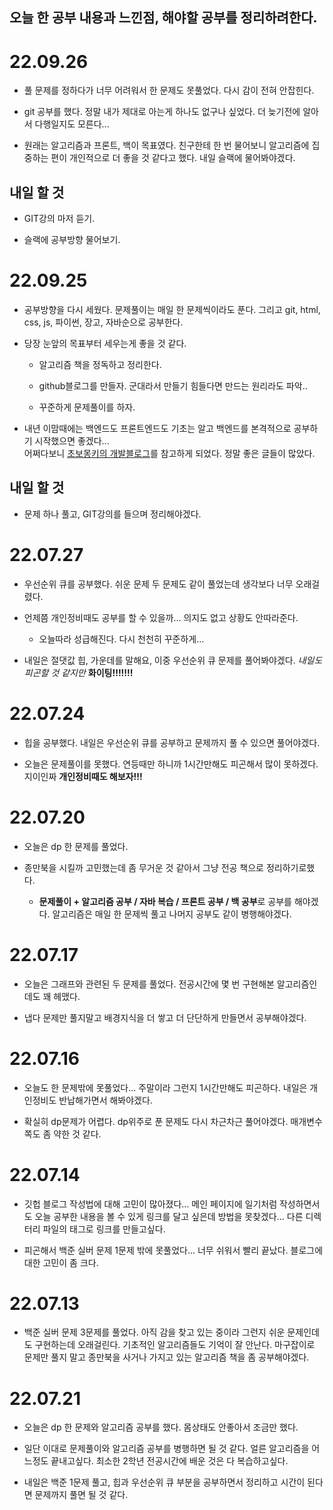 ## 오늘 한 공부 내용과 느낀점, 해야할 공부를 정리하려한다.

# 22.09.26

 - 풀 문제를 정하다가 너무 어려워서 한 문제도 못풀었다. 다시 감이 전혀 안잡힌다.
 
 - git 공부를 했다. 정말 내가 제대로 아는게 하나도 없구나 싶었다. 더 늦기전에 알아서 다행일지도 모른다...
 
 - 원래는 알고리즘과 프론트, 백이 목표였다. 친구한테 한 번 물어보니 알고리즘에 집중하는 편이 개인적으로 더 좋을 것 같다고 했다. 내일 슬랙에 물어봐야겠다.
 
## 내일 할 것

 - GIT강의 마저 듣기.
 
 - 슬랙에 공부방향 물어보기.

# 22.09.25

 - 공부방향을 다시 세웠다. 문제풀이는 매일 한 문제씩이라도 푼다. 그리고 git, html, css, js, 파이썬, 장고, 자바순으로 공부한다.
  
 - 당장 눈앞의 목표부터 세우는게 좋을 것 같다. 
  
	- 알고리즘 책을 정독하고 정리한다.
  
   - github블로그를 만들자. 군대라서 만들기 힘들다면 만드는 원리라도 파악..
  
   - 꾸준하게 문제풀이를 하자. 
	
 - 내년 이맘때에는 백엔드도 프론트엔드도 기초는 알고 백엔드를 본격적으로 공부하기 시작했으면 좋겠다...  
 어쩌다보니 [초보몽키의 개발블로그](https://wayhome25.github.io/)를 참고하게 되었다. 정말 좋은 글들이 많았다.
  
## 내일 할 것
  - 문제 하나 풀고, GIT강의를 들으며 정리해야겠다.
  

# 22.07.27

- 우선순위 큐를 공부했다. 쉬운 문제 두 문제도 같이 풀었는데 생각보다 너무 오래걸렸다.

- 언제쯤 개인정비때도 공부를 할 수 있을까... 의지도 없고 상황도 안따라준다.

	- 오늘따라 성급해진다. 다시 천천히 꾸준하게...
	
- 내일은 절댓값 힙, 가운데를 말해요, 이중 우선순위 큐 문제를 풀어봐야겠다. _내일도 피곤할 것 같지만_ **화이팅!!!!!!!**

# 22.07.24

- 힙을 공부했다. 내일은 우선순위 큐를 공부하고 문제까지 풀 수 있으면 풀어야겠다.

- 오늘은 문제풀이를 못했다. 연등때만 하니까 1시간만해도 피곤해서 많이 못하겠다. 지이인짜 **개인정비때도 해보자!!!**

# 22.07.20

- 오늘은 dp 한 문제를 풀었다.

- 종만북을 시킬까 고민했는데 좀 무거운 것 같아서 그냥 전공 책으로 정리하기로했다.
	
	- **문제풀이 + 알고리즘 공부 / 자바 복습 / 프론트 공부 / 백 공부**로 공부를 해야겠다. 알고리즘은 매일 한 문제씩 풀고 나머지 공부도 같이 병행해야겠다.

# 22.07.17

- 오늘은 그래프와 관련된 두 문제를 풀었다. 전공시간에 몇 번 구현해본 알고리즘인데도 꽤 헤맸다.

- 냅다 문제만 풀지말고 배경지식을 더 쌓고 더 단단하게 만들면서 공부해야겠다.

# 22.07.16

- 오늘도 한 문제밖에 못풀었다... 주말이라 그런지 1시간만해도 피곤하다. 내일은 개인정비도 반납해가면서 해봐야겠다.

- 확실히 dp문제가 어렵다. dp위주로 푼 문제도 다시 차근차근 풀어야겠다. 매개변수쪽도 좀 약한 것 같다.
	
# 22.07.14

- 깃헙 블로그 작성법에 대해 고민이 많아졌다... 메인 페이지에 일기처럼 작성하면서도 
	오늘 공부한 내용을 볼 수 있게 링크를 달고 싶은데 방법을 못찾겠다... 다른 디렉터리 파일의 태그로 링크를 만들고싶다.

- 피곤해서 백준 실버 문제 1문제 밖에 못풀었다... 너무 쉬워서 빨리 끝났다. 블로그에 대한 고민이 좀 크다.

# 22.07.13

- 백준 실버 문제 3문제를 풀었다. 아직 감을 찾고 있는 중이라 그런지 쉬운 문제인데도 구현하는데 오래걸린다. 
	기초적인 알고리즘들도 기억이 잘 안난다. 마구잡이로 문제만 풀지 말고 종만북을 사거나 가지고 있는 알고리즘 책을 좀 공부해야겠다.

# 22.07.21

- 오늘은 dp 한 문제와 알고리즘 공부를 했다. 몸상태도 안좋아서 조금만 했다.

- 일단 이대로 문제풀이와 알고리즘 공부를 병행하면 될 것 같다. 얼른 알고리즘을 어느정도 끝내고싶다. 최소한 2학년 전공시간에 배운 것은 다 복습하고싶다.

- 내일은 백준 1문제 풀고, 힙과 우선순위 큐 부분을 공부하면서 정리하고 시간이 된다면 문제까지 풀면 될 것 같다.
